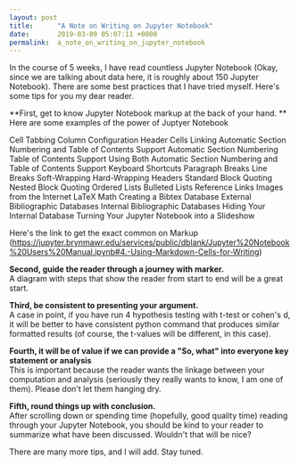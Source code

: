 ```yaml
---
layout: post
title:      "A Note on Writing on Jupyter Notebook"
date:       2019-03-09 05:07:11 +0000
permalink:  a_note_on_writing_on_jupyter_notebook
---
```



In the course of 5 weeks, I have read countless Jupyter Notebook (Okay, since we are talking about data here, it is roughly about 150 Jupyter Notebook). There are some best practices that I have tried myself. Here's some tips for you my dear reader.

**First, get to know Jupyter Notebook markup at the back of your hand. **
<br>
Here are some examples of the power of Juptyer Notebook

Cell Tabbing
Column Configuration
Header Cells
Linking
Automatic Section Numbering and Table of Contents Support
Automatic Section Numbering
Table of Contents Support
Using Both Automatic Section Numbering and Table of Contents Support
Keyboard Shortcuts
Paragraph Breaks
Line Breaks
Soft-Wrapping
Hard-Wrapping
Headers
Standard Block Quoting
Nested Block Quoting
Ordered Lists
Bulleted Lists
Reference Links
Images from the Internet
LaTeX Math
Creating a Bibtex Database
External Bibliographic Databases
Internal Bibliographic Databases
Hiding Your Internal Database
Turning Your Jupyter Notebook into a Slideshow

Here's the link to get the exact common on Markup (https://jupyter.brynmawr.edu/services/public/dblank/Jupyter%20Notebook%20Users%20Manual.ipynb#4.-Using-Markdown-Cells-for-Writing)

**Second, guide the reader through a journey with marker.**
<br>
A diagram with steps that show the reader from start to end will be a great start.


**Third, be consistent to presenting your argument.**
<br>
A case in point, if you have run 4 hypothesis testing with t-test or cohen's d, it will be better to have consistent python command that produces similar formatted results (of course, the t-values will be different, in this case).

**Fourth, it will be of value if we can provide a "So, what" into everyone key statement or analysis**
<br>
This is important because the reader wants the linkage between your computation and analysis (seriously they really wants to know, I am one of them). Please don't let them hanging dry.

**Fifth, round things up with conclusion.**
<br>
After scrolling down or spending time (hopefully, good quality time) reading through your Jupyter Notebook, you should be kind to your reader to summarize what have been discussed. Wouldn't that will be nice?

There are many more tips, and I will add. Stay tuned.





